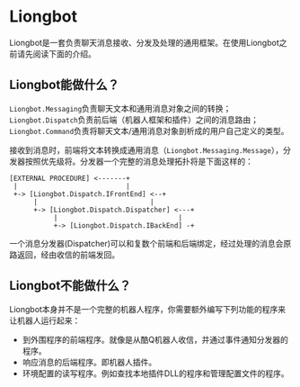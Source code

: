 # Liongbot

Liongbot是一套负责聊天消息接收、分发及处理的通用框架。在使用Liongbot之前请先阅读下面的介绍。

## Liongbot能做什么？

`Liongbot.Messaging`负责聊天文本和通用消息对象之间的转换；`Liongbot.Dispatch`负责前后端（机器人框架和插件）之间的消息路由；`Liongbot.Command`负责将聊天文本/通用消息对象剖析成的用户自己定义的类型。

接收到消息时，前端将文本转换成通用消息（`Liongbot.Messaging.Message`），分发器按照优先级将。分发器一个完整的消息处理拓扑将是下面这样的：

```plaintext
[EXTERNAL PROCEDURE] <-------+
 |                           |
 +-> [Liongbot.Dispatch.IFrontEnd] <--+
      |                            |
      +-> [Liongbot.Dispatch.Dispatcher] <---+
	       |                              |
		   +-> [Liongbot.Dispatch.IBackEnd] -+
```

一个消息分发器(Dispatcher)可以和复数个前端和后端绑定，经过处理的消息会原路返回，经由收信的前端发回。

## Liongbot不能做什么？

Liongbot本身并不是一个完整的机器人程序，你需要额外编写下列功能的程序来让机器人运行起来：

* 到外围程序的前端程序。就像是从酷Q机器人收信，并通过事件通知分发器的程序。
* 响应消息的后端程序。即机器人插件。
* 环境配置的读写程序。例如查找本地插件DLL的程序和管理配置文件的程序。
